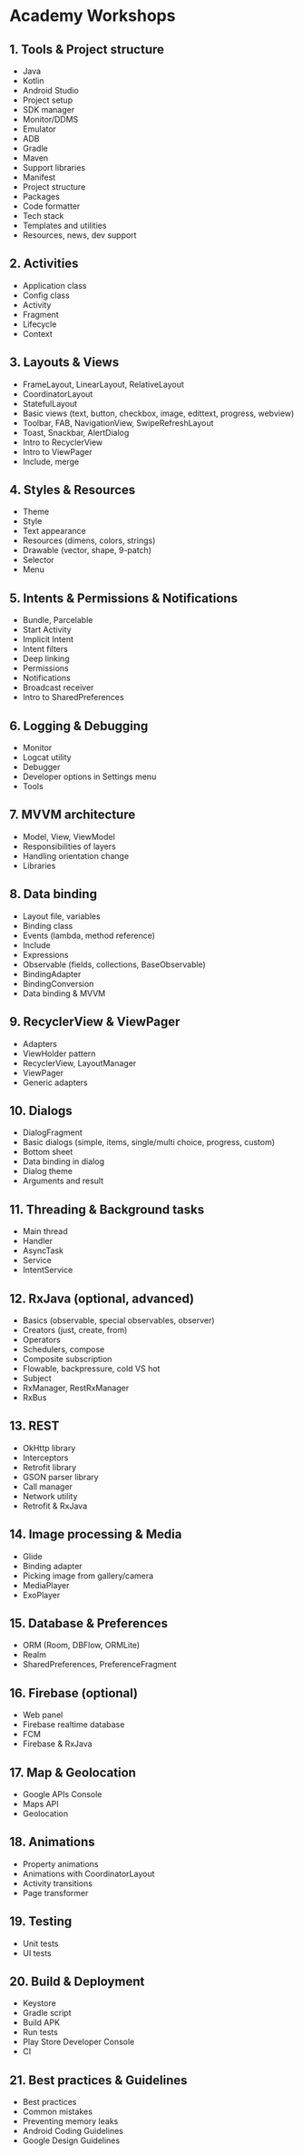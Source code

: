 Academy Workshops
=================

## 1. Tools & Project structure

- Java
- Kotlin
- Android Studio
- Project setup
- SDK manager
- Monitor/DDMS
- Emulator
- ADB
- Gradle
- Maven
- Support libraries
- Manifest
- Project structure
- Packages
- Code formatter
- Tech stack
- Templates and utilities
- Resources, news, dev support

## 2. Activities

- Application class
- Config class
- Activity
- Fragment
- Lifecycle
- Context

## 3. Layouts & Views

- FrameLayout, LinearLayout, RelativeLayout
- CoordinatorLayout
- StatefulLayout
- Basic views (text, button, checkbox, image, edittext, progress, webview)
- Toolbar, FAB, NavigationView, SwipeRefreshLayout
- Toast, Snackbar, AlertDialog
- Intro to RecyclerView
- Intro to ViewPager
- Include, merge

## 4. Styles & Resources

- Theme
- Style
- Text appearance
- Resources (dimens, colors, strings)
- Drawable (vector, shape, 9-patch)
- Selector
- Menu

## 5. Intents & Permissions & Notifications

- Bundle, Parcelable
- Start Activity
- Implicit Intent
- Intent filters
- Deep linking
- Permissions
- Notifications
- Broadcast receiver
- Intro to SharedPreferences

## 6. Logging & Debugging

- Monitor
- Logcat utility
- Debugger
- Developer options in Settings menu
- Tools

## 7. MVVM architecture

- Model, View, ViewModel
- Responsibilities of layers
- Handling orientation change
- Libraries

## 8. Data binding

- Layout file, variables
- Binding class
- Events (lambda, method reference)
- Include
- Expressions
- Observable (fields, collections, BaseObservable)
- BindingAdapter
- BindingConversion
- Data binding & MVVM

## 9. RecyclerView & ViewPager

- Adapters
- ViewHolder pattern
- RecyclerView, LayoutManager
- ViewPager
- Generic adapters

## 10. Dialogs

- DialogFragment
- Basic dialogs (simple, items, single/multi choice, progress, custom)
- Bottom sheet
- Data binding in dialog
- Dialog theme
- Arguments and result

## 11. Threading & Background tasks

- Main thread
- Handler
- AsyncTask
- Service
- IntentService

## 12. RxJava (optional, advanced)

- Basics (observable, special observables, observer)
- Creators (just, create, from)
- Operators
- Schedulers, compose
- Composite subscription
- Flowable, backpressure, cold VS hot
- Subject
- RxManager, RestRxManager
- RxBus

## 13. REST

- OkHttp library
- Interceptors
- Retrofit library
- GSON parser library
- Call manager
- Network utility
- Retrofit & RxJava

## 14. Image processing & Media

- Glide
- Binding adapter
- Picking image from gallery/camera
- MediaPlayer
- ExoPlayer

## 15. Database & Preferences

- ORM (Room, DBFlow, ORMLite)
- Realm
- SharedPreferences, PreferenceFragment

## 16. Firebase (optional)

- Web panel
- Firebase realtime database
- FCM
- Firebase & RxJava

## 17. Map & Geolocation

- Google APIs Console
- Maps API
- Geolocation 

## 18. Animations

- Property animations
- Animations with CoordinatorLayout
- Activity transitions
- Page transformer

## 19. Testing

- Unit tests
- UI tests

## 20. Build & Deployment

- Keystore
- Gradle script
- Build APK
- Run tests
- Play Store Developer Console
- CI

## 21. Best practices & Guidelines

- Best practices
- Common mistakes
- Preventing memory leaks
- Android Coding Guidelines
- Google Design Guidelines
